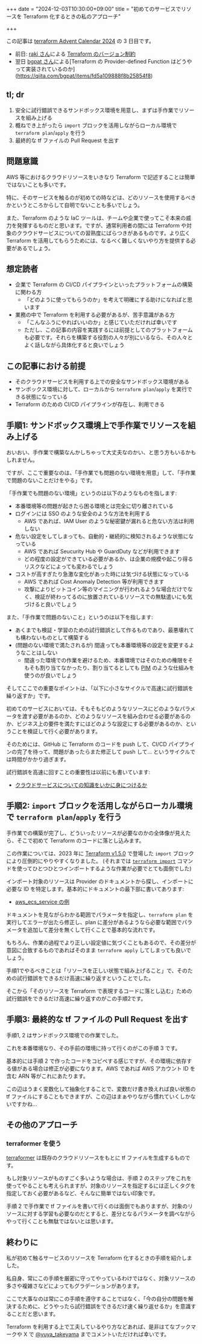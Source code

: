 +++
date = "2024-12-03T10:30:00+09:00"
title = "初めてのサービスでリソースを Terraform 化するときの私のアプローチ"

+++

この記事は [terraform Advent Calendar 2024](https://qiita.com/advent-calendar/2024/terraform) の 3 日目です。

- 前日: [raki さん](https://x.com/raki)による [Terraform のバージョン制約](https://zenn.dev/terraform_jp/articles/2024-12-02_terraform_version_constraints)
- 翌日 [bgpat さん](https://x.com/bgpat_)による[Terraform の Provider-defined Function はどうやって実装されているのか](https://qiita.com/bgpat/items/fd5a109888f8b25854f8)

## tl; dr

1. 安全に試行錯誤できるサンドボックス環境を用意し、まずは手作業でリソースを組み上げる
2. 概ねでき上がったら `import` ブロックを活用しながらローカル環境で `terraform plan`/`apply` を行う
3. 最終的な tf ファイルの Pull Request を出す

<!--more-->

## 問題意識

AWS 等におけるクラウドリソースをいきなり Terraform で記述することは簡単ではないことも多いです。

特に、そのサービスを触るのが初めての時などは、どのリソースを使用するべきかというところからして自明でないことも多いでしょう。

また、Terraform のような IaC ツールは、チームや企業で使ってこそ本来の威力を発揮するものだと思います。ですが、通常利用者の間には Terraform や対象のクラウドサービスについての習熟度にばらつきがあるものです。より広く Terraform を活用してもらうためには、なるべく難しくないやり方を提供する必要があるでしょう。

## 想定読者

- 企業で Terraform の CI/CD パイプラインといったプラットフォームの構築に関わる方
  - 「どのように使ってもらうのか」を考えて明確にする助けになればと思います
- 業務の中で Terraform を利用する必要があるが、苦手意識がある方
  - 「こんなふうにやればいいのか」と感じていただければ幸いです
  - ただし、この記事の内容を実践するには前提としてのプラットフォームも必要です。それらを構築する役割の人々が別にいるなら、その人々とよく話しながら具体化すると良いでしょう

## この記事における前提

- そのクラウドサービスを利用する上での安全なサンドボックス環境がある
- サンボックス環境に対して、ローカルから `terraform plan`/`apply` を実行できる状態になっている
- Terraform のための CI/CD パイプラインが存在し、利用できる

## 手順1: サンドボックス環境上で手作業でリソースを組み上げる

おいおい、手作業で構築なんかしちゃって大丈夫なのかい、と思う方もいるかもしれません。

ですが、ここで重要なのは、「手作業でも問題のない環境を用意」して、「手作業で問題のないことだけをやる」です。

「手作業でも問題のない環境」というのは以下のようなものを指します:

- 本番環境等の問題が起きたら困る環境とは完全に切り離されている
- ログインには SSO のような安全のような方法を利用する
  - AWS であれば、IAM User のような秘密鍵が漏れると危ない方法は利用しない
- 危ない設定をしてしまっても、自動的・継続的に検知されるような状態になっている
  - AWS であれば Seucurity Hub や GuardDuty などが利用できます
  - どの程度の設定ができている必要があるか、は企業の規模や起こり得るリスクなどによっても変わるでしょう
- コストが高すぎたり急激な変化があった時には気づける状態になっている
  - AWS であれば Cost Anomaly Detection 等が利用できます
  - 攻撃によりビットコイン等のマイニングが行われるような場合だけでなく、検証が終わってるのに放置されているリソースでの無駄遣いにも気づけると良いでしょう

また、「手作業で問題のないこと」というのは以下を指します:

- あくまでも検証・学習のための試行錯誤として作るものであり、最悪壊れても構わないものとして構築する
- (問題のない環境で満たされるが) 間違っても本番環境等の設定を変更するようなことはしない
  - 間違った環境での作業を避けるため、本番環境ではそのための権限をそもそも割り当てなかったり、割り当てるとしても [PIM](https://tech.layerx.co.jp/entry/2024/05/01/111747) のような仕組みを使うのが良いでしょう

そしてここでの重要なポイントは、「以下に小さなサイクルで高速に試行錯誤を繰り返すか」です。

初めてのサービスにおいては、そもそもどのようなリソースにどのようなパラメータを渡す必要があるのか、どのようなリソースを組み合わせる必要があるのか、ビジネス上の要件を満たすにはどのような設定にする必要があるのか、ということを検証して行く必要があります。

そのためには、GitHub に Terraform のコードを push して、CI/CD パイプラインの完了を待って、問題があったらまた修正して push して... というサイクルでは時間がかかり過ぎます。

試行錯誤を高速に回すことの重要性は以前にも書いています:

- [クラウドサービスについての知識をいかに身につけるか](https://blog.yuyat.jp/post/how-i-learn-about-cloud-services/)

## 手順2: `import` ブロックを活用しながらローカル環境で `terraform plan`/`apply` を行う

手作業での構築が完了し、どういったリソースが必要なのかの全体像が見えたら、そこで初めて Terraform のコードに落とし込みます。

この作業については、2023 年に [Terraform v1.5.0](https://github.com/hashicorp/terraform/releases/tag/v1.5.0) で登場した `import` ブロックにより圧倒的にやりやすくなりました。 (それまでは [`terraform import`](https://developer.hashicorp.com/terraform/cli/import) コマンドを使ってひとつひとつインポートするような作業が必要でとても面倒でした)

インポート対象のリソースは Provider のドキュメントから探し、インポートに必要な ID を特定します。基本的にドキュメントの最下部に書いてあります:

- [aws_ecs_service の例](https://registry.terraform.io/providers/hashicorp/aws/latest/docs/resources/ecs_service#import)

ドキュメントを見ながらわかる範囲でパラメータを指定し、`terraform plan` を実行してエラーが出たら修正し、plan に差分があるようなら必要な範囲でパラメータを追加して差分を無くして行くことで基本的な流れです。

もちろん、作業の過程でより正しい設定値に気づくこともあるので、その差分が意図に合致するものであればそのまま `terraform apply` してしまっても良いでしょう。

手順1でやるべきことは「リソースを正しい状態で組み上げること」で、そのための試行錯誤をできるだけ高速に繰り返すということでした。

そこから「そのリソースを Terraform で表現するコードに落とし込む」ための試行錯誤をできるだけ高速に繰り返すのがこの手順2です。

## 手順3: 最終的な tf ファイルの Pull Request を出す

手順1, 2 はサンドボックス環境での作業でした。

これを本番環境なり、その手前の環境に持って行くのがこの手順 3 です。

基本的には手順 2 で作ったコードをコピペする感じですが、その環境に依存する値がある場合は修正が必要になります。AWS であれば AWS アカウント ID を含む ARN 等がこれにあたります。

この辺はうまく変数化して抽象化することで、変数だけ書き換えれば良い状態の tf ファイルにすることもできますが、この辺はまぁやりながら慣れていくしかないですかね...

## その他のアプローチ

### terraformer を使う

[terraformer](https://github.com/GoogleCloudPlatform/terraformer) は既存のクラウドリソースをもとに tf ファイルを生成するものです。

もし対象リソースがものすごく多いような場合は、手順 2 のステップをこれを使ってやることも考えられますが、対象のリソースを指定するには正しくタグを指定しておく必要があるなど、そんなに簡単ではない印象です。

手順 2 で手作業で tf ファイルを書いて行くのは面倒でもありますが、対象のリソースに対する学習も必要なのだとすると、差分となるパラメータを調べながらやって行くことも無駄ではないとは思います。

## 終わりに

私が初めて触るサービスのリソースを Terraform 化するときの手順を紹介しました。

私自身、常にこの手順を厳密に守ってやっているわけではなく、対象リソースの多さや複雑さなどによってもグラデーションがあります。

ここで大事なのは常にこの手順を遵守することではなく、「今の自分の問題を解決するために、どうやったら試行錯誤をできるだけ速く繰り返せるか」を意識することだと思います。

Terraform を利用する上で工夫しているやり方などあれば、是非はてなブックマークや X で [@yuya_takeyama](https://x.com/yuya_takeyama) までコメントいただければ幸いです。
